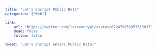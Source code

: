 ```yaml
---
title: "Let's Encrypt Public Beta"
categories: ["Web"]

link:
    url: "https://twitter.com/letsencrypt/status/672479056957313027"
    dead: false
    follow: false

tweet: "Let's Encrypt enters Public Beta!"
---
```

